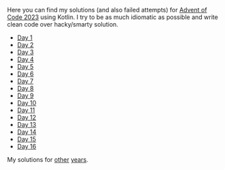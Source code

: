 Here you can find my solutions (and also failed attempts) for [Advent of Code 2023](https://adventofcode.com/2023/) using Kotlin. I try to be as much idiomatic as possible and write clean code over hacky/smarty solution.

* [Day 1](./src/main/kotlin/day01/main.kt)
* [Day 2](./src/main/kotlin/day02/main.kt)
* [Day 3](./src/main/kotlin/day03/main.kt)
* [Day 4](./src/main/kotlin/day04/main.kt)
* [Day 5](./src/main/kotlin/day05/main.kt)
* [Day 6](./src/main/kotlin/day06/main.kt)
* [Day 7](./src/main/kotlin/day07/main.kt)
* [Day 8](./src/main/kotlin/day08/main.kt)
* [Day 9](./src/main/kotlin/day09/main.kt)
* [Day 10](./src/main/kotlin/day10/main.kt)
* [Day 11](./src/main/kotlin/day11/main.kt)
* [Day 12](./src/main/kotlin/day12/main.kt)
* [Day 13](./src/main/kotlin/day13/main.kt)
* [Day 14](./src/main/kotlin/day14/main.kt)
* [Day 15](./src/main/kotlin/day15/main.kt)
* [Day 16](./src/main/kotlin/day16/main.kt)

My solutions for [other](https://github.com/JavierMF/AdventOfCode2022) [years](https://github.com/JavierMF/AdventOfCode2020).
